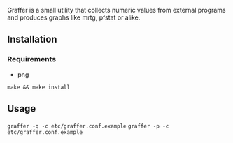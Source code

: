 Graffer is a small utility that collects numeric values from external programs
and produces graphs like mrtg, pfstat or alike.

## Installation

### Requirements
* png

```
make && make install
```

## Usage

`graffer -q -c etc/graffer.conf.example`
`graffer -p -c etc/graffer.conf.example`
